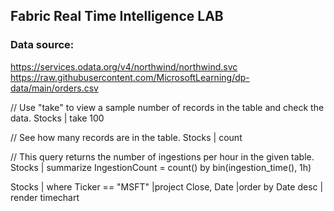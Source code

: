 ## Fabric Real Time Intelligence LAB

### Data source:
https://services.odata.org/v4/northwind/northwind.svc
https://raw.githubusercontent.com/MicrosoftLearning/dp-data/main/orders.csv

// Use "take" to view a sample number of records in the table and check the data.
Stocks
| take 100

// See how many records are in the table.
Stocks
| count

// This query returns the number of ingestions per hour in the given table.
Stocks
| summarize IngestionCount = count() by bin(ingestion_time(), 1h)

Stocks
| where Ticker == "MSFT"
|project Close, Date
|order by Date desc
| render timechart 